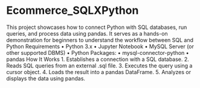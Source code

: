 # Ecommerce_SQLXPython
This project showcases how to connect Python with SQL databases, run queries, and process data using pandas. It serves as a hands-on demonstration for beginners to understand the workflow between SQL and Python
Requirements
	•	Python 3.x
	•	Jupyter Notebook
	•	MySQL Server (or other supported DBMS)
	•	Python Packages:
	•	mysql-connector-python
	•	pandas
How It Works
	1.	Establishes a connection with a SQL database.
	2.	Reads SQL queries from an external .sql file.
	3.	Executes the query using a cursor object.
	4.	Loads the result into a pandas DataFrame.
	5.	Analyzes or displays the data using pandas.
